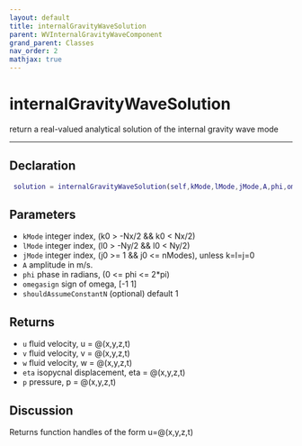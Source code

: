 ```yaml
---
layout: default
title: internalGravityWaveSolution
parent: WVInternalGravityWaveComponent
grand_parent: Classes
nav_order: 2
mathjax: true
---
```


#  internalGravityWaveSolution

return a real-valued analytical solution of the internal gravity wave mode


---

## Declaration
```matlab
 solution = internalGravityWaveSolution(self,kMode,lMode,jMode,A,phi,omegasign,options)
```
## Parameters
+ `kMode`  integer index, (k0 > -Nx/2 && k0 < Nx/2)
+ `lMode`  integer index, (l0 > -Ny/2 && l0 < Ny/2)
+ `jMode`  integer index, (j0 >= 1 && j0 <= nModes), unless k=l=j=0
+ `A`  amplitude in m/s.
+ `phi`  phase in radians, (0 <= phi <= 2*pi)
+ `omegasign`  sign of omega, [-1 1]
+ `shouldAssumeConstantN`  (optional) default 1

## Returns
+ `u`  fluid velocity, u = @(x,y,z,t)
+ `v`  fluid velocity, v = @(x,y,z,t)
+ `w`  fluid velocity, w = @(x,y,z,t)
+ `eta`  isopycnal displacement, eta = @(x,y,z,t)
+ `p`  pressure, p = @(x,y,z,t)

## Discussion

  Returns function handles of the form u=@(x,y,z,t)
 
                            
